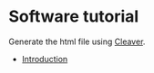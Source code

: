 # Software tutorial
Generate the html file using [Cleaver](https://github.com/jdan/cleaver).

* [Introduction](https://hkustenterprize.github.io/sw-tutorial/tutorial1.html)


